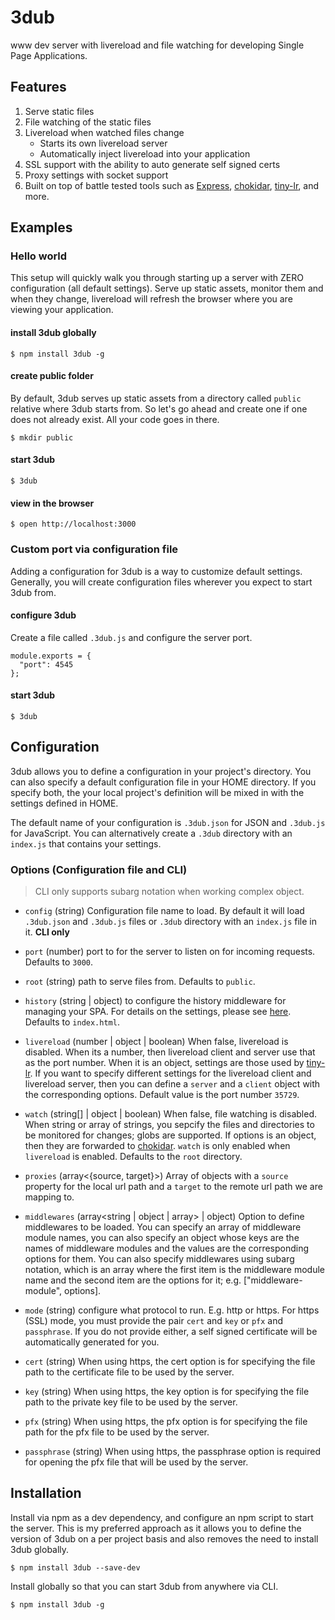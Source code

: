 # 3dub

www dev server with livereload and file watching for developing Single Page Applications.


## Features

1. Serve static files
2. File watching of the static files
3. Livereload when watched files change
    - Starts its own livereload server
    - Automatically inject livereload into your application
4. SSL support with the ability to auto generate self signed certs
5. Proxy settings with socket support
6. Built on top of battle tested tools such as [Express](https://expressjs.com/), [chokidar](https://github.com/paulmillr/chokidar), [tiny-lr](https://github.com/mklabs/tiny-lr), and more.


## Examples

### Hello world

This setup will quickly walk you through starting up a server with ZERO configuration (all default settings). Serve up static assets, monitor them and when they change, livereload will refresh the browser where you are viewing your application.

#### install 3dub globally

```
$ npm install 3dub -g
```

#### create public folder

By default, 3dub serves up static assets from a directory called `public` relative where 3dub starts from. So let's go ahead and create one if one does not already exist. All your code goes in there.

```
$ mkdir public
```

#### start 3dub

```
$ 3dub
```

#### view in the browser

```
$ open http://localhost:3000
```


### Custom port via configuration file

Adding a configuration for 3dub is a way to customize default settings. Generally, you will create configuration files wherever you expect to start 3dub from.

#### configure 3dub

Create a file called `.3dub.js` and configure the server port.

```
module.exports = {
  "port": 4545
};
```

#### start 3dub

```
$ 3dub
```


## Configuration

3dub allows you to define a configuration in your project's directory. You can also specify a default configuration file in your HOME directory. If you specify both, the your local project's definition will be mixed in with the settings defined in HOME.

The default name of your configuration is `.3dub.json` for JSON and `.3dub.js` for JavaScript. You can alternatively create a `.3dub` directory with an `index.js` that contains your settings.


### Options (Configuration file and CLI)

> CLI only supports subarg notation when working complex object.

- `config` (string) Configuration file name to load. By default it will load `.3dub.json` and `.3dub.js` files or `.3dub` directory with an `index.js` file in it. **CLI only**

- `port` (number) port to for the server to listen on for incoming requests. Defaults to `3000`.

- `root` (string) path to serve files from. Defaults to `public`.

- `history` (string | object) to configure the history middleware for managing your SPA. For details on the settings, please see [here](https://github.com/bripkens/connect-history-api-fallback). Defaults to `index.html`.

- `livereload` (number | object | boolean) When false, livereload is disabled. When its a number, then livereload client and server use that as the port number. When it is an object, settings are those used by [tiny-lr](https://github.com/mklabs/tiny-lr). If you want to specify different settings for the livereload client and livereload server, then you can define a `server` and a `client` object with the corresponding options. Default value is the port number `35729`.

- `watch` (string[] | object | boolean) When false, file watching is disabled. When string or array of strings, you sepcify the files and directories to be monitored for changes; globs are supported. If options is an object, then they are forwarded to [chokidar](https://github.com/paulmillr/chokidar). `watch` is only enabled when `livereload` is enabled. Defaults to the `root` directory.

- `proxies` (array<{source, target}>) Array of objects with a `source` property for the local url path and a `target` to the remote url path we are mapping to.

- `middlewares` (array<string | object | array> | object) Option to define middlewares to be loaded. You can specify an array of middleware module names, you can also specify an object whose keys are the names of middleware modules and the values are the corresponding options for them. You can also specify middlewares using subarg notation, which is an array where the first item is the middleware module name and the second item are the options for it; e.g. ["middleware-module", options].

- `mode` (string) configure what protocol to run. E.g. http or https. For https (SSL) mode, you must provide the pair `cert` and `key` or `pfx` and `passphrase`. If you do not provide either, a self signed certificate will be automatically generated for you.

- `cert` (string) When using https, the cert option is for specifying the file path to the certificate file to be used by the server.

- `key` (string) When using https, the key option is for specifying the file path to the private key file to be used by the server.

- `pfx` (string) When using https, the pfx option is for specifying the file path for the pfx file to be used by the server.

- `passphrase` (string) When using https, the passphrase option is required for opening the pfx file that will be used by the server.


## Installation

Install via npm as a dev dependency, and configure an npm script to start the server. This is my preferred approach as it allows you to define the version of 3dub on a per project basis and also removes the need to install 3dub globally.

```
$ npm install 3dub --save-dev
```

Install globally so that you can start 3dub from anywhere via CLI.

```
$ npm install 3dub -g
```
